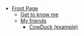 - [Front Page](README.md)
  - [Get to know me](https://cheuk.dev)
  - [My friends](FRIENDS.md)
      - [CowDuck (example)](Friends/CowDuck.md)
